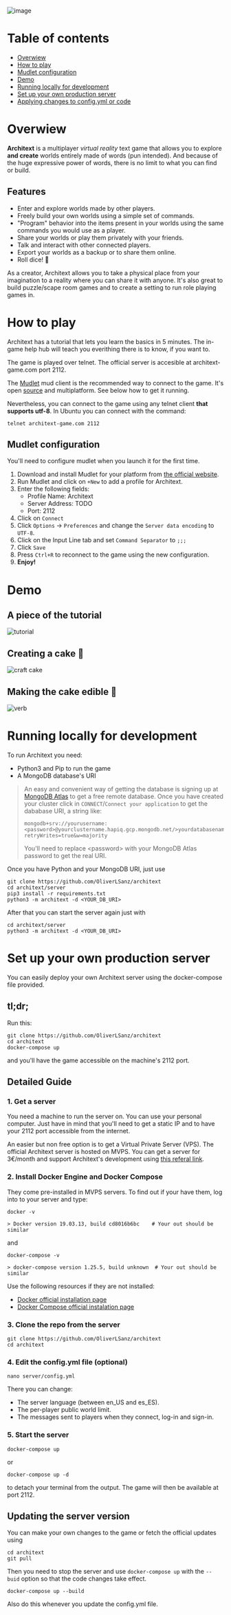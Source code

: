 ![image](https://user-images.githubusercontent.com/15345234/120008659-76fd8000-bfdb-11eb-95cd-d170aea3dec8.png)
# Table of contents
- [Overwiew](#overwiew)
- [How to play](#how-to-play)
- [Mudlet configuration](#mudlet-configuration)
- [Demo](#demo)
- [Running locally for development](#running-locally-for-development)
- [Set up your own production server](#set-up-your-own-production-server)
- [Applying changes to config.yml or code](#updating-the-server-version)
# Overwiew
**Architext** is a multiplayer *virtual reality* text game that allows you to explore **and create** worlds entirely made of words (pun intended). And because of the huge expressive power of words, there is no limit to what you can find or build.

## Features
* Enter and explore worlds made by other players.
* Freely build your own worlds using a simple set of commands.
* "Program" behavior into the items present in your worlds using the same commands you would use as a player.
* Share your worlds or play them privately with your friends.
* Talk and interact with other connected players.
* Export your worlds as a backup or to share them online.
* Roll dice! 🎲

As a creator, Architext allows you to take a physical place from your imagination to a reality where you can share it with anyone. It's also great to build puzzle/scape room games and to create a setting to run role playing games in.

# How to play
Architext has a tutorial that lets you learn the basics in 5 minutes. The in-game help hub will teach you everithing there is to know, if you want to.

The game is played over telnet. The official server is accesible at architext-game.com port 2112.

The [Mudlet](https://www.mudlet.org/) mud client is the recommended way to connect to the game. It's open [source](https://github.com/Mudlet/Mudlet) and multiplatform. See below how to get it running.

Nevertheless, you can connect to the game using any telnet client **that supports utf-8**. In Ubuntu you can connect with the command:
```
telnet architext-game.com 2112
``` 


## Mudlet configuration
You'll need to configure mudlet when you launch it for the first time.
1. Download and install Mudlet for your platform from [the official website](https://www.mudlet.org/).
2. Run Mudlet and click on `+New` to add a profile for Architext. 
3. Enter the following fields:
    * Profile Name: Architext
    * Server Address: TODO
    * Port: 2112
4. Click on `Connect`
5. Click `Options` -> `Preferences` and change the `Server data encoding` to `UTF-8`.
6. Click on the Input Line tab and set `Command Separator` to `;;;`
7. Click `Save`
8. Press `Ctrl+R` to reconnect to the game using the new configuration.
9. **Enjoy!**

# Demo
## A piece of the tutorial
![tutorial](https://user-images.githubusercontent.com/15345234/121041849-6a371400-c7b3-11eb-95ae-fab7eddefcaf.gif)

## Creating a cake 🎂
![craft cake](https://user-images.githubusercontent.com/15345234/121041892-74591280-c7b3-11eb-8b0d-9f215198945e.gif)


## Making the cake edible 🙆
![verb](https://user-images.githubusercontent.com/15345234/121041909-79b65d00-c7b3-11eb-8a81-bd856c59fcf3.gif)


# Running locally for development
To run Architext you need:
* Python3 and Pip to run the game
* A MongoDB database's URI

>An easy and convenient way of getting the database is signing up at [MongoDB Atlas](https://www.mongodb.com/cloud/atlas) to get a free remote database. Once you have created your cluster click in `CONNECT`/`Connect your application` to get the dababase URI, a string like:
>```
>mongodb+srv://yourusername:<password>@yourclustername.hapiq.gcp.mongodb.net/>yourdatabasename?retryWrites=true&w=majority
>```
>You'll need to replace \<password> with your MongoDB Atlas password to get the real URI. 

Once you have Python and your MongoDB URI, just use
```
git clone https://github.com/OliverLSanz/architext
cd architext/server
pip3 install -r requirements.txt
python3 -m architext -d <YOUR_DB_URI>
```
After that you can start the server again just with
```
cd architext/server
python3 -m architext -d <YOUR_DB_URI>
```
# Set up your own production server
You can easily deploy your own Architext server using the docker-compose file provided.
## tl;dr;
Run this:
```
git clone https://github.com/OliverLSanz/architext
cd architext
docker-compose up
```
and you'll have the game accessible on the machine's 2112 port.
 ## Detailed Guide

### 1. Get a server
You need a machine to run the server on. You can use your personal computer. Just have in mind that you'll need to get a static IP and to have your 2112 port accessible from the internet.

An easier but non free option is to get a Virtual Private Server (VPS). The official Architext server is hosted on MVPS. You can get a server for 3€/month and support Architext's development using [this referal link](https://www.mvps.net/?aff=12763).

### 2. Install Docker Engine and Docker Compose
They come pre-installed in MVPS servers. To find out if your have them, log into to your server and type:
```
docker -v

> Docker version 19.03.13, build cd8016b6bc    # Your out should be similar
``` 
and
```
docker-compose -v

> docker-compose version 1.25.5, build unknown  # Your out should be similar
```

Use the following resources if they are not installed:
* [Docker official installation page](https://docs.docker.com/engine/install/)
* [Docker Compose official instalation page](https://docs.docker.com/compose/install/)

### 3. Clone the repo from the server
```
git clone https://github.com/OliverLSanz/architext
cd architext
```
### 4. Edit the config.yml file (optional)
```
nano server/config.yml
```
There you can change: 
* The server language (between en_US and es_ES). 
* The per-player public world limit.
* The messages sent to players when they connect, log-in and sign-in.

### 5. Start the server
```
docker-compose up
```
or
```
docker-compose up -d
```
to detach your terminal from the output. The game will then be available at port 2112.
## Updating the server version
You can make your own changes to the game or fetch the official updates using
```
cd architext
git pull
```
Then you need to stop the server and use `docker-compose up` with the `--buid` option so that the code changes take effect.
```
docker-compose up --build
```
Also do this whenever you update the config.yml file.
